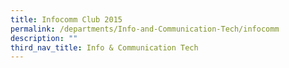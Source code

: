 ```yaml
---
title: Infocomm Club 2015
permalink: /departments/Info-and-Communication-Tech/infocomm
description: ""
third_nav_title: Info & Communication Tech
---
```

